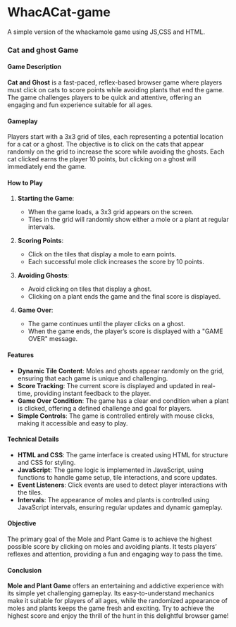 # WhacACat-game
A simple version of the whackamole game using JS,CSS and HTML.



### Cat and ghost Game

#### Game Description

**Cat and Ghost** is a fast-paced, reflex-based browser game where players must click on cats to score points while avoiding plants that end the game. The game challenges players to be quick and attentive, offering an engaging and fun experience suitable for all ages.

#### Gameplay

Players start with a 3x3 grid of tiles, each representing a potential location for a cat or a ghost. The objective is to click on the cats that appear randomly on the grid to increase the score while avoiding the ghosts. Each cat clicked earns the player 10 points, but clicking on a ghost will immediately end the game.

#### How to Play

1. **Starting the Game**: 
    - When the game loads, a 3x3 grid appears on the screen.
    - Tiles in the grid will randomly show either a mole or a plant at regular intervals.

2. **Scoring Points**:
    - Click on the tiles that display a mole to earn points.
    - Each successful mole click increases the score by 10 points.

3. **Avoiding Ghosts**:
    - Avoid clicking on tiles that display a ghost.
    - Clicking on a plant ends the game and the final score is displayed.

4. **Game Over**:
    - The game continues until the player clicks on a ghost.
    - When the game ends, the player’s score is displayed with a "GAME OVER" message.

#### Features

- **Dynamic Tile Content**: Moles and ghosts appear randomly on the grid, ensuring that each game is unique and challenging.
- **Score Tracking**: The current score is displayed and updated in real-time, providing instant feedback to the player.
- **Game Over Condition**: The game has a clear end condition when a plant is clicked, offering a defined challenge and goal for players.
- **Simple Controls**: The game is controlled entirely with mouse clicks, making it accessible and easy to play.

#### Technical Details

- **HTML and CSS**: The game interface is created using HTML for structure and CSS for styling.
- **JavaScript**: The game logic is implemented in JavaScript, using functions to handle game setup, tile interactions, and score updates.
- **Event Listeners**: Click events are used to detect player interactions with the tiles.
- **Intervals**: The appearance of moles and plants is controlled using JavaScript intervals, ensuring regular updates and dynamic gameplay.

#### Objective

The primary goal of the Mole and Plant Game is to achieve the highest possible score by clicking on moles and avoiding plants. It tests players’ reflexes and attention, providing a fun and engaging way to pass the time.

#### Conclusion

**Mole and Plant Game** offers an entertaining and addictive experience with its simple yet challenging gameplay. Its easy-to-understand mechanics make it suitable for players of all ages, while the randomized appearance of moles and plants keeps the game fresh and exciting. Try to achieve the highest score and enjoy the thrill of the hunt in this delightful browser game!
